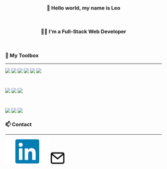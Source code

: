 
<h3 align="center" style="border: none;">
👋 Hello world, my name is Leo
</h3>

</br>

<h3 align="center">👨‍💻 I'm a Full-Stack Web Developer</h3>

</br>

### 🧰 My Toolbox

---

![](https://img.shields.io/badge/Code-Javascript-%23F0DB4F?style=flat&logo=javascript)
![](https://img.shields.io/badge/Code-Node.js-%2368A063?style=flat&logo=node.js)
![](https://img.shields.io/badge/Code-React-%2361DBFB?style=flat&logo=react)
![](https://img.shields.io/badge/Code-Redux-%23764abc?style=flat&logo=redux)
![](https://img.shields.io/badge/Code-HTML5-informational?style=flat&logo=HTML5&color=E34F26)
![](https://img.shields.io/badge/Code-PostgreSQL-informational?style=flat&logo=PostgreSQL&color=336791)

</br>

![](https://img.shields.io/badge/Style-CSS3-informational?style=flat&logo=CSS3&color=1572B6)
![](https://img.shields.io/badge/Style-Bootstrap-informational?style=flat&logo=Bootstrap&color=7952B3)
![](https://img.shields.io/badge/Style-styled--components-informational?style=flat&logo=styled-components&color=DB7093)

</br>

![](https://img.shields.io/badge/Tools-NPM-informational?style=flat&logo=NPM&color=CB3837)
![](https://img.shields.io/badge/Tools-Git-informational?style=flat&logo=Git&color=F05032)
![](https://img.shields.io/badge/Tools-GitHub-informational?style=flat&logo=GitHub&color=181717)

### 📫 Contact

---

<a href="https://www.linkedin.com/in/leonardo-marussig-761474aa/"><img src="https://raw.githubusercontent.com/elmaruz/elmaruz/main/linkedin_small.svg" alt=""/></a>
<a href="mailto:lmarussig@gmail.com"><img src="https://raw.githubusercontent.com/elmaruz/elmaruz/main/mail_small.svg" alt="" width="45px;"/></a>

<!--
**elmaruz/elmaruz** is a ✨ _special_ ✨ repository because its `README.md` (this file) appears on your GitHub profile.

Here are some ideas to get you started:

- 🔭 I’m currently working on ...
- 🌱 I’m currently learning ...
- 👯 I’m looking to collaborate on ...
- 🤔 I’m looking for help with ...
- 💬 Ask me about ...
- 📫 How to reach me: ...
- 😄 Pronouns: ...
- ⚡ Fun fact: ...
-->
